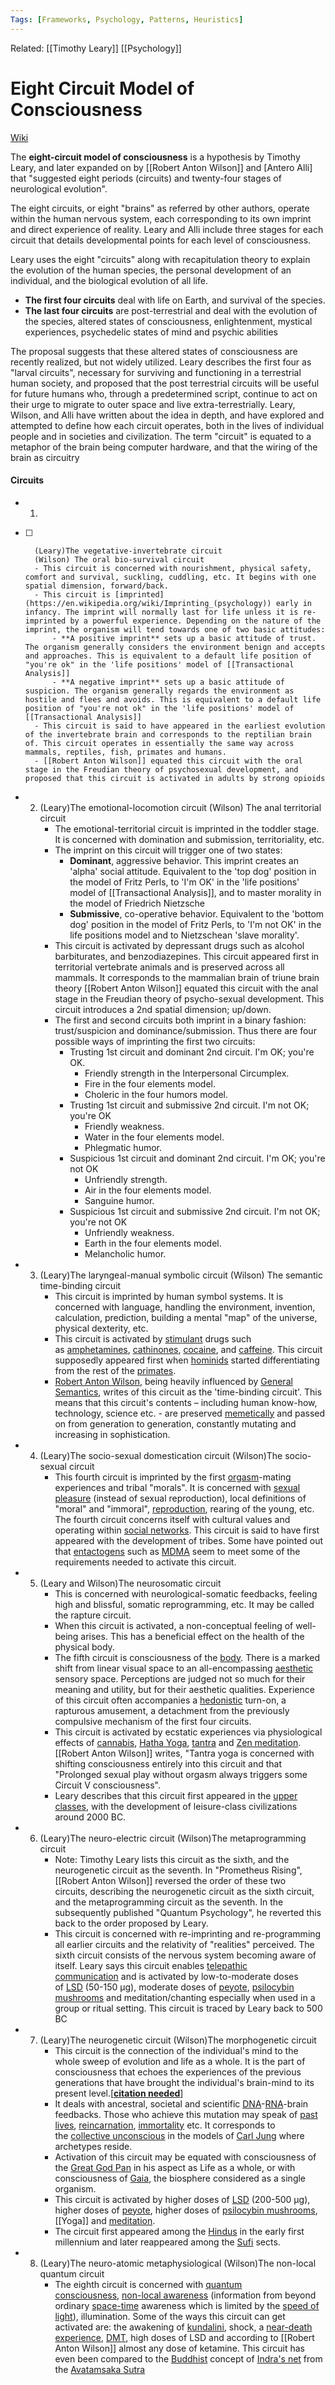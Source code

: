 ```yaml
---
Tags: [Frameworks, Psychology, Patterns, Heuristics]
---
```

Related: [[Timothy Leary]] [[Psychology]]
# Eight Circuit Model of Consciousness 

[Wiki](https://en.wikipedia.org/wiki/Eight-circuit_model_of_consciousness)

The **eight-circuit model of consciousness** is a hypothesis by Timothy Leary, and later expanded on by [[Robert Anton Wilson]] and [Antero Alli] that "suggested eight periods (circuits) and twenty-four stages of neurological evolution". 

The eight circuits, or eight "brains" as referred by other authors, operate within the human nervous system, each corresponding to its own imprint and direct experience of reality. Leary and Alli include three stages for each circuit that details developmental points for each level of consciousness.

Leary uses the eight "circuits" along with recapitulation theory to explain the evolution of the human species, the personal development of an individual, and the biological evolution of all life.

- **The first four circuits** deal with life on Earth, and survival of the species. 
- **The last four circuits** are post-terrestrial and deal with the evolution of the species, altered states of consciousness, enlightenment, mystical experiences, psychedelic states of mind and psychic abilities

The proposal suggests that these altered states of consciousness are recently realized, but not widely utilized. Leary describes the first four as "larval circuits", necessary for surviving and functioning in a terrestrial human society, and proposed that the post terrestrial circuits will be useful for future humans who, through a predetermined script, continue to act on their urge to migrate to outer space and live extra-terrestrially. Leary, Wilson, and Alli have written about the idea in depth, and have explored and attempted to define how each circuit operates, both in the lives of individual people and in societies and civilization. The term "circuit" is equated to a metaphor of the brain being computer hardware, and that the wiring of the brain as circuitry

#### Circuits
- 1. 
- [ ] 		(Leary)The vegetative-invertebrate circuit 
		(Wilson) The oral bio-survival circuit
		- This circuit is concerned with nourishment, physical safety, comfort and survival, suckling, cuddling, etc. It begins with one spatial dimension, forward/back.
		- This circuit is [imprinted](https://en.wikipedia.org/wiki/Imprinting_(psychology)) early in infancy. The imprint will normally last for life unless it is re-imprinted by a powerful experience. Depending on the nature of the imprint, the organism will tend towards one of two basic attitudes:
			- **A positive imprint** sets up a basic attitude of trust. The organism generally considers the environment benign and accepts and approaches. This is equivalent to a default life position of "you're ok" in the 'life positions' model of [[Transactional Analysis]]
			- **A negative imprint** sets up a basic attitude of suspicion. The organism generally regards the environment as hostile and flees and avoids. This is equivalent to a default life position of "you're not ok" in the 'life positions' model of [[Transactional Analysis]]
		- This circuit is said to have appeared in the earliest evolution of the invertebrate brain and corresponds to the reptilian brain of. This circuit operates in essentially the same way across mammals, reptiles, fish, primates and humans. 
		- [[Robert Anton Wilson]] equated this circuit with the oral stage in the Freudian theory of psychosexual development, and proposed that this circuit is activated in adults by strong opioids




- 2. 
		(Leary)The emotional-locomotion circuit 
		(Wilson) The anal territorial circuit
		- The emotional-territorial circuit is imprinted in the toddler stage. It is concerned with domination and submission, territoriality, etc.
		- The imprint on this circuit will trigger one of two states:
			- **Dominant**, aggressive behavior. This imprint creates an 'alpha' social attitude. Equivalent to the 'top dog' position in the model of Fritz Perls, to 'I'm OK' in the 'life positions' model of [[Transactional Analysis]], and to master morality in the model of Friedrich Nietzsche
			- **Submissive**, co-operative behavior. Equivalent to the 'bottom dog' position in the model of Fritz Perls, to 'I'm not OK' in the life positions model and to Nietzschean 'slave morality'.
		- This circuit is activated by depressant drugs such as alcohol barbiturates, and benzodiazepines. This circuit appeared first in territorial vertebrate animals and is preserved across all mammals. It corresponds to the mammalian brain of triune brain theory [[Robert Anton Wilson]] equated this circuit with the anal stage in the Freudian theory of psycho-sexual development. This circuit introduces a 2nd spatial dimension; up/down.
		- The first and second circuits both imprint in a binary fashion: trust/suspicion and dominance/submission. Thus there are four possible ways of imprinting the first two circuits:
			- Trusting 1st circuit and dominant 2nd circuit. I'm OK; you're OK. 
				- Friendly strength in the Interpersonal Circumplex. 
				- Fire in the four elements model. 
				- Choleric in the four humors model.
			- Trusting 1st circuit and submissive 2nd circuit. I'm not OK; you're OK
				- Friendly weakness. 
				- Water in the four elements model. 
				- Phlegmatic humor.
			- Suspicious 1st circuit and dominant 2nd circuit. I'm OK; you're not OK
				- Unfriendly strength. 
				- Air in the four elements model. 
				- Sanguine humor.
			- Suspicious 1st circuit and submissive 2nd circuit. I'm not OK; you're not OK
				- Unfriendly weakness. 
				- Earth in the four elements model. 
				- Melancholic humor.
- 3. 
		(Leary)The laryngeal-manual symbolic circuit 
		(Wilson) The semantic time-binding circuit
		- This circuit is imprinted by human symbol systems. It is concerned with language, handling the environment, invention, calculation, prediction, building a mental "map" of the universe, physical dexterity, etc.
		- This circuit is activated by [stimulant](https://en.wikipedia.org/wiki/Stimulant) drugs such as [amphetamines](https://en.wikipedia.org/wiki/Amphetamine), [cathinones](https://en.wikipedia.org/wiki/Cathinone), [cocaine](https://en.wikipedia.org/wiki/Cocaine), and [caffeine](https://en.wikipedia.org/wiki/Caffeine). This circuit supposedly appeared first when [hominids](https://en.wikipedia.org/wiki/Hominid) started differentiating from the rest of the [primates](https://en.wikipedia.org/wiki/Primates).
		- [Robert Anton Wilson](https://en.wikipedia.org/wiki/Robert_Anton_Wilson), being heavily influenced by [General Semantics](https://en.wikipedia.org/wiki/General_Semantics), writes of this circuit as the 'time-binding circuit'. This means that this circuit's contents – including human know-how, technology, science etc. - are preserved [memetically](https://en.wikipedia.org/wiki/Meme) and passed on from generation to generation, constantly mutating and increasing in sophistication.
- 4. 
		(Leary)The socio-sexual domestication circuit 
		(Wilson)The socio-sexual circuit
		- This fourth circuit is imprinted by the first [orgasm](https://en.wikipedia.org/wiki/Orgasm)-mating experiences and tribal "morals". It is concerned with [sexual pleasure](https://en.wikipedia.org/wiki/Sexual_pleasure) (instead of sexual reproduction), local definitions of "moral" and "immoral", [reproduction](https://en.wikipedia.org/wiki/Reproduction), rearing of the young, etc. The fourth circuit concerns itself with cultural values and operating within [social networks](https://en.wikipedia.org/wiki/Society). This circuit is said to have first appeared with the development of tribes. Some have pointed out that [entactogens](https://en.wikipedia.org/wiki/Empathogen-entactogen) such as [MDMA](https://en.wikipedia.org/wiki/MDMA) seem to meet some of the requirements needed to activate this circuit.
- 5. (Leary and Wilson)The neurosomatic circuit
		- This is concerned with neurological-somatic feedbacks, feeling high and blissful, somatic reprogramming, etc. It may be called the rapture circuit.
		- When this circuit is activated, a non-conceptual feeling of well-being arises. This has a beneficial effect on the health of the physical body.
		- The fifth circuit is consciousness of the [body](https://en.wikipedia.org/wiki/Human_body). There is a marked shift from linear visual space to an all-encompassing [aesthetic](https://en.wikipedia.org/wiki/Aesthetic) sensory space. Perceptions are judged not so much for their meaning and utility, but for their aesthetic qualities. Experience of this circuit often accompanies a [hedonistic](https://en.wikipedia.org/wiki/Hedonism) turn-on, a rapturous amusement, a detachment from the previously compulsive mechanism of the first four circuits.
		- This circuit is activated by ecstatic experiences via physiological effects of [cannabis](https://en.wikipedia.org/wiki/Cannabis_(drug)), [Hatha Yoga](https://en.wikipedia.org/wiki/Hatha_Yoga), [tantra](https://en.wikipedia.org/wiki/Tantra) and [Zen meditation](https://en.wikipedia.org/wiki/Zen_meditation). [[Robert Anton Wilson]] writes, "Tantra yoga is concerned with shifting consciousness entirely into this circuit and that "Prolonged sexual play without orgasm always triggers some Circuit V consciousness".
		- Leary describes that this circuit first appeared in the [upper classes](https://en.wikipedia.org/wiki/Upper_class), with the development of leisure-class civilizations around 2000 BC.
- 6. 
		(Leary)The neuro-electric circuit 
		(Wilson)The metaprogramming circuit
		- Note: Timothy Leary lists this circuit as the sixth, and the neurogenetic circuit as the seventh. In "Prometheus Rising", [[Robert Anton Wilson]] reversed the order of these two circuits, describing the neurogenetic circuit as the sixth circuit, and the metaprogramming circuit as the seventh. In the subsequently published "Quantum Psychology", he reverted this back to the order proposed by Leary.
		- This circuit is concerned with re-imprinting and re-programming all earlier circuits and the relativity of "realities" perceived. The sixth circuit consists of the nervous system becoming aware of itself. Leary says this circuit enables [telepathic communication](https://en.wikipedia.org/wiki/Telepathy) and is activated by low-to-moderate doses of [LSD](https://en.wikipedia.org/wiki/LSD) (50-150 μg), moderate doses of [peyote](https://en.wikipedia.org/wiki/Peyote), [psilocybin mushrooms](https://en.wikipedia.org/wiki/Psilocybin_mushroom) and meditation/chanting especially when used in a group or ritual setting. This circuit is traced by Leary back to 500 BC
- 7.
		(Leary)The neurogenetic circuit 
		(Wilson)The morphogenetic circuit
		- This circuit is the connection of the individual's mind to the whole sweep of evolution and life as a whole. It is the part of consciousness that echoes the experiences of the previous generations that have brought the individual's brain-mind to its present level.[__[citation needed](https://en.wikipedia.org/wiki/Wikipedia:Citation_needed)__]
		- It deals with ancestral, societal and scientific [DNA](https://en.wikipedia.org/wiki/DNA)-[RNA](https://en.wikipedia.org/wiki/Ribonucleic_acid)-brain feedbacks. Those who achieve this mutation may speak of [past lives](https://en.wikipedia.org/wiki/Past_lives), [reincarnation](https://en.wikipedia.org/wiki/Reincarnation), [immortality](https://en.wikipedia.org/wiki/Immortality) etc. It corresponds to the [collective unconscious](https://en.wikipedia.org/wiki/Collective_unconscious) in the models of [Carl Jung](https://en.wikipedia.org/wiki/Carl_Jung) where archetypes reside.
		- Activation of this circuit may be equated with consciousness of the [Great God Pan](https://en.wikipedia.org/wiki/Pan_(god)) in his aspect as Life as a whole, or with consciousness of [Gaia](https://en.wikipedia.org/wiki/Gaia_hypothesis), the biosphere considered as a single organism.
		- This circuit is activated by higher doses of [LSD](https://en.wikipedia.org/wiki/Lysergic_acid_diethylamide) (200-500 μg), higher doses of [peyote](https://en.wikipedia.org/wiki/Peyote), higher doses of [psilocybin mushrooms](https://en.wikipedia.org/wiki/Psilocybin_mushroom), [[Yoga]] and [meditation](https://en.wikipedia.org/wiki/Meditation).
		- The circuit first appeared among the [Hindus](https://en.wikipedia.org/wiki/Hindus) in the early first millennium and later reappeared among the [Sufi](https://en.wikipedia.org/wiki/Sufi_cosmology) sects.
- 8. 
		(Leary)The neuro-atomic metaphysiological 
		(Wilson)The non-local quantum circuit 
		- The eighth circuit is concerned with [quantum consciousness](https://en.wikipedia.org/wiki/Quantum_mind), [non-local awareness](https://en.wikipedia.org/wiki/Quantum_entanglement) (information from beyond ordinary [space-time](https://en.wikipedia.org/wiki/Space-time) awareness which is limited by the [speed of light](https://en.wikipedia.org/wiki/Speed_of_light)), illumination. Some of the ways this circuit can get activated are: the awakening of [kundalini](https://en.wikipedia.org/wiki/Kundalini_energy), shock, a [near-death experience](https://en.wikipedia.org/wiki/Near-death_experience), [DMT](https://en.wikipedia.org/wiki/N,N-Dimethyltryptamine), high doses of LSD and according to [[Robert Anton Wilson]] almost any dose of ketamine. This circuit has even been compared to the [Buddhist](https://en.wikipedia.org/wiki/Buddhist) concept of [Indra's net](https://en.wikipedia.org/wiki/Indra%27s_net) from the [Avatamsaka Sutra](https://en.wikipedia.org/wiki/Avatamsaka_Sutra)
